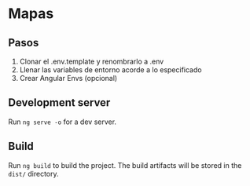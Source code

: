 # Mapas

## Pasos
1. Clonar el .env.template y renombrarlo a .env
2. Llenar las variables de entorno acorde a lo especificado
3. Crear Angular Envs (opcional)

## Development server

Run `ng serve -o` for a dev server.


## Build

Run `ng build` to build the project. The build artifacts will be stored in the `dist/` directory.

